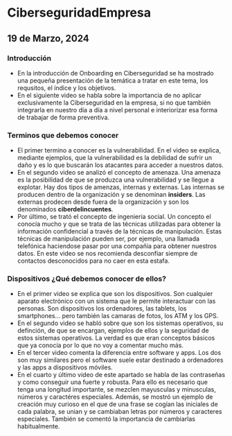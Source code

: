 # CiberseguridadEmpresa

## 19 de Marzo, 2024

### Introducción
- En la introducción de Onboarding en Ciberseguridad se ha mostrado una pequeña presentación de la temática a tratar en este tema, los requsitos, el índice y los objetivos.
- En el siguiente video se habla sobre la importancia de no aplicar exclusivamente la Ciberseguridad en la empresa, si no que también integrarla en nuestro día a día a nivel personal e interiorizar esa forma de trabajar de forma preventiva.
  
### Terminos que debemos conocer
- El primer termino a conocer es la vulnerabilidad. En el video se explica, mediante ejemplos, que la vulnerabilidad es la debilidad de sufrir un daño y es lo que buscarán los atacantes para acceder a nuestros datos.
- En el segundo video se analizó el concepto de amenaza. Una amenaza es la posibilidad de que se produzca una vulnerabilidad y se llegue a explotar. Hay dos tipos de amenzas, internas y externas. Las internas se producen dentro de la organización y se denominan **insiders**. Las externas prodecen desde fuera de la organización y son los denominados **ciberdelincuentes**.
- Por último, se trató el concepto de ingenieria social. Un concepto el conocía mucho y que se trata de las técnicas utilizadas para obtener la información confidencial a través de la técnicas de manipulación. Estas técnicas de manipulación pueden ser, por ejemplo, una llamada telefónica haciendose pasar por una compañia para obtener nuestros datos. En este video se nos recomienda desconfiar siempre de contactos desconocidos para no caer en esta estafa.

### Dispositivos ¿Qué debemos conocer de ellos?
- En el primer video se explica que son los dispositivos. Son cualquier aparato electrónico con un sistema que le permite interactuar con las personas. Son dispositivos los ordenadores, las tablets, los smartphones... pero también las camaras de fotos, los ATM y los GPS.
- En el segundo video se habló sobre que son los sistemas operativos, su definción, de que se encargan, ejemplos de ellos y la seguridad de estos sistemas operativos. La verdad es que eran conceptos básicos que ya conocía por lo que no voy a comentar mucho más.
- En el tercer video comenta la diferencia entre software y apps. Los dos son muy similares pero el software suele estar destinado a ordenadores y las apps a dispositivos móviles.
- En el cuarto y último video de este apartado se habla de las contraseñas y como conseguir una fuerte y robusta. Para ello es necesario que tenga una longitud importante, se mezclen mayusculas y minusculas, números y caractéres especiales. Además, se mostró un ejemplo de creación muy curioso en el que de una frase se cogían las iniciales de cada palabra, se unian y se cambiaban letras por números y caracteres especiales. También se comentó la importancia de cambiarlas habitualmente.  

